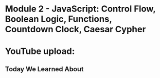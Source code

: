 # Module 2 -  JavaScript: Control Flow, Boolean Logic, Functions, Countdown Clock, Caesar Cypher

# YouTube upload:


## Today We Learned About
